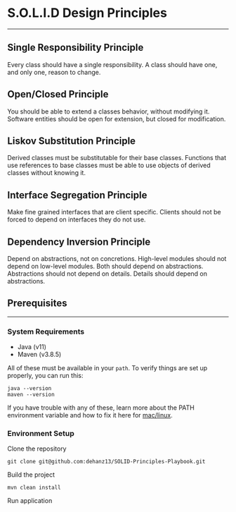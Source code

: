 # S.O.L.I.D Design Principles

---

## Single Responsibility Principle 

Every class should have a single responsibility. A class should have one, and only one, reason to change.

## Open/Closed Principle

You should be able to extend a classes behavior, without modifying it. Software entities should be open for extension, but closed for modification.

## Liskov Substitution Principle

Derived classes must be substitutable for their base classes. Functions that use references to base classes must be able to use objects of derived classes without knowing it.

## Interface Segregation Principle

Make fine grained interfaces that are client specific. Clients should not be forced to depend on interfaces they do not use.

## Dependency Inversion Principle

Depend on abstractions, not on concretions. High-level modules should not depend on low-level modules. Both should depend on abstractions. Abstractions should not depend on details. Details should depend on abstractions.

## Prerequisites

---

### System Requirements

- Java (v11)
- Maven (v3.8.5)

All of these must be available in your ```path```. To verify things are set up properly, you can run this:
```shell
java --version
maven --version
```

If you have trouble with any of these, learn more about the PATH environment variable and how to fix it here for [mac/linux].

### Environment Setup

Clone the repository

```shell
git clone git@github.com:dehanz13/SOLID-Principles-Playbook.git
```

Build the project

```shell
mvn clean install
```

Run application

[mac/linux]: <https://mkyong.com/java/how-to-set-java_home-environment-variable-on-mac-os-x/>